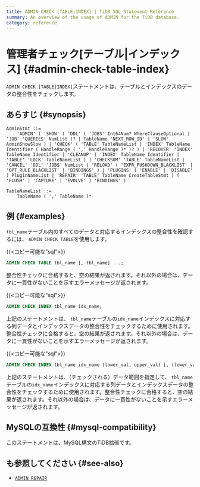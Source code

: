 ```yaml
---
title: ADMIN CHECK [TABLE|INDEX] | TiDB SQL Statement Reference
summary: An overview of the usage of ADMIN for the TiDB database.
category: reference
---
```


# 管理者チェック[テーブル|インデックス] {#admin-check-table-index}

`ADMIN CHECK [TABLE|INDEX]`ステートメントは、テーブルとインデックスのデータの整合性をチェックします。

## あらすじ {#synopsis}

```ebnf+diagram
AdminStmt ::=
    'ADMIN' ( 'SHOW' ( 'DDL' ( 'JOBS' Int64Num? WhereClauseOptional | 'JOB' 'QUERIES' NumList )? | TableName 'NEXT_ROW_ID' | 'SLOW' AdminShowSlow ) | 'CHECK' ( 'TABLE' TableNameList | 'INDEX' TableName Identifier ( HandleRange ( ',' HandleRange )* )? ) | 'RECOVER' 'INDEX' TableName Identifier | 'CLEANUP' ( 'INDEX' TableName Identifier | 'TABLE' 'LOCK' TableNameList ) | 'CHECKSUM' 'TABLE' TableNameList | 'CANCEL' 'DDL' 'JOBS' NumList | 'RELOAD' ( 'EXPR_PUSHDOWN_BLACKLIST' | 'OPT_RULE_BLACKLIST' | 'BINDINGS' ) | 'PLUGINS' ( 'ENABLE' | 'DISABLE' ) PluginNameList | 'REPAIR' 'TABLE' TableName CreateTableStmt | ( 'FLUSH' | 'CAPTURE' | 'EVOLVE' ) 'BINDINGS' )

TableNameList ::=
    TableName ( ',' TableName )*
```

## 例 {#examples}

`tbl_name`テーブル内のすべてのデータと対応するインデックスの整合性を確認するには、 `ADMIN CHECK TABLE`を使用します。

{{&lt;コピー可能な&quot;sql&quot;&gt;}}

```sql
ADMIN CHECK TABLE tbl_name [, tbl_name] ...;
```

整合性チェックに合格すると、空の結果が返されます。それ以外の場合は、データに一貫性がないことを示すエラーメッセージが返されます。

{{&lt;コピー可能な&quot;sql&quot;&gt;}}

```sql
ADMIN CHECK INDEX tbl_name idx_name;
```

上記のステートメントは、 `tbl_name`テーブルの`idx_name`インデックスに対応する列データとインデックスデータの整合性をチェックするために使用されます。整合性チェックに合格すると、空の結果が返されます。それ以外の場合は、データに一貫性がないことを示すエラーメッセージが返されます。

{{&lt;コピー可能な&quot;sql&quot;&gt;}}

```sql
ADMIN CHECK INDEX tbl_name idx_name (lower_val, upper_val) [, (lower_val, upper_val)] ...;
```

上記のステートメントは、（チェックされる）データ範囲を指定して、 `tbl_name`テーブルの`idx_name`インデックスに対応する列データとインデックスデータの整合性をチェックするために使用されます。整合性チェックに合格すると、空の結果が返されます。それ以外の場合は、データに一貫性がないことを示すエラーメッセージが返されます。

## MySQLの互換性 {#mysql-compatibility}

このステートメントは、MySQL構文のTiDB拡張です。

## も参照してください {#see-also}

-   [`ADMIN REPAIR`](/sql-statements/sql-statement-admin.md#admin-repair-statement)
